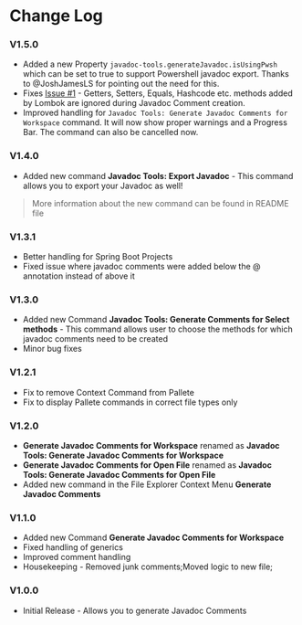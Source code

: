 # Change Log
### V1.5.0
- Added a new Property `javadoc-tools.generateJavadoc.isUsingPwsh` which can be set to true to support Powershell javadoc export. Thanks to @JoshJamesLS for pointing out the need for this.
- Fixes [Issue #1](https://github.com/madhavd1/vscode-javadoc-tools/issues/1) - Getters, Setters, Equals, Hashcode etc. methods added by Lombok are ignored during Javadoc Comment creation.
- Improved handling for `Javadoc Tools: Generate Javadoc Comments for Workspace` command. It will now show proper warnings and a Progress Bar. The command can also be cancelled now.
### V1.4.0
- Added new command **Javadoc Tools: Export Javadoc** - This command allows you to export your Javadoc as well!
> More information about the new command can be found in README file

### V1.3.1
- Better handling for Spring Boot Projects
- Fixed issue where javadoc comments were added below the @ annotation instead of above it

### V1.3.0
- Added new Command **Javadoc Tools: Generate Comments for Select methods** - This command allows user to choose the methods for which javadoc comments need to be created
- Minor bug fixes

### V1.2.1
- Fix to remove Context Command from Pallete
- Fix to display Pallete commands in correct file types only

### V1.2.0
- **Generate Javadoc Comments for Workspace** renamed as **Javadoc Tools: Generate Javadoc Comments for Workspace**
- **Generate Javadoc Comments for Open File** renamed as **Javadoc Tools: Generate Javadoc Comments for Open File**
- Added new command in the File Explorer Context Menu **Generate Javadoc Comments**


### V1.1.0
- Added new Command **Generate Javadoc Comments for Workspace**
- Fixed handling of generics
- Improved comment handling
- Housekeeping -  Removed junk comments;Moved logic to new file;

### V1.0.0
- Initial Release -  Allows you to generate Javadoc Comments